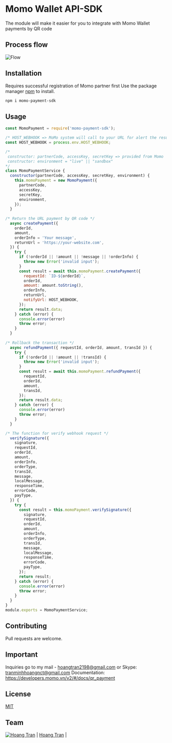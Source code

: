 # Momo Wallet API-SDK

The module will make it easier for you to integrate with Momo Wallet payments by QR code

## Process flow
![Flow](https://raw.githubusercontent.com/hoangtran2/momo-payment-sdk/main/process-flow.png)

## Installation
Requires successful registration of Momo partner first
Use the package manager [npm](https://www.npmjs.com/) to install.

```bash
npm i momo-payment-sdk
```

## Usage
```javascript
const MomoPayment = require('momo-payment-sdk');

/* HOST_WEBHOOK => MoMo system will call to your URL for alert the result */
const HOST_WEBHOOK = process.env.HOST_WEBHOOK;

/*
 constructor: partnerCode, accessKey, secretKey => provided from Momo
 constructor: environment = "live" || "sandbox"
*/
class MomoPaymentService {
  constructor(partnerCode, accessKey, secretKey, environment) {
    this.momoPayment = new MomoPayment({
      partnerCode,
      accessKey,
      secretKey,
      environment,
    });
  }
  
/* Return the URL payment by QR code */
  async createPayment({
    orderId,
    amount,
    orderInfo = 'Your message',
    returnUrl = 'https://your-website.com',
  }) {
    try {
      if (!orderId || !amount || !message || !orderInfo) {
        throw new Error('invalid input');
      }
      const result = await this.momoPayment.createPayment({
        requestId: `ID-${orderId}`,
        orderId,
        amount: amount.toString(),
        orderInfo,
        returnUrl,
        notifyUrl: HOST_WEBHOOK,
      });
      return result.data;
    } catch (error) {
      console.error(error)
      throw error;
    }
  }
  
/* Rollback the transaction */
  async refundPayment({ requestId, orderId, amount, transId }) {
    try {
      if (!orderId || !amount || !transId) {
        throw new Error('invalid input');
      }
      const result = await this.momoPayment.refundPayment({
        requestId,
        orderId,
        amount,
        transId,
      });
      return result.data;
    } catch (error) {
      console.error(error)
      throw error;
    }
  }

/* The function for verify webhook request */
  verifySignature({
    signature,
    requestId,
    orderId,
    amount,
    orderInfo,
    orderType,
    transId,
    message,
    localMessage,
    responseTime,
    errorCode,
    payType,
  }) {
    try {
      const result = this.momoPayment.verifySignature({
        signature,
        requestId,
        orderId,
        amount,
        orderInfo,
        orderType,
        transId,
        message,
        localMessage,
        responseTime,
        errorCode,
        payType,
      });
      return result;
    } catch (error) {
      console.error(error)
      throw error;
    }
  }
}
module.exports = MomoPaymentService;
```

## Contributing
Pull requests are welcome.

## Important
Inquiries go to my mail - hoangtran2198@gmail.com or Skype: tranminhhoangnct@gmail.com 
Documentation: https://developers.momo.vn/v2/#/docs/qr_payment

## License
[MIT](https://choosealicense.com/licenses/mit/)

## Team
[![Hoang Tran](https://github.com/hoangtran2.png?size=100)](https://github.com/hoangtran2)
| [Hoang Tran](https://bitinn.net/) |                                          